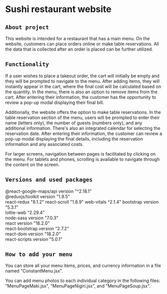 # Sushi restaurant website

## `About project`

This website is intended for a restaurant that has a main menu. On the website, customers can place orders online or make table reservations. All the data that is collected after an order is placed can be further utilized.

## `Functionality`

If a user wishes to place a takeout order, the cart will initially be empty and they will be prompted to navigate to the menu. After adding items, they will instantly appear in the cart, where the final cost will be calculated based on the quantity. In the menu, there is also an option to remove items from the cart. After entering their information, the customer has the opportunity to review a pop-up modal displaying their final bill.

Additionally, the website offers the option to make table reservations. In the table reservation section of the menu, users will be prompted to enter their name (letters only), the number of guests (numbers only), and any additional information. There's also an integrated calendar for selecting the reservation date. After entering their information, the customer can review a pop-up modal displaying the final details, including the reservation information and any associated costs.

For larger screens, navigation between pages is facilitated by clicking on the menu. For tablets and phones, scrolling is available to navigate through the content on the screen.

## `Versions and used packages`

@react-google-maps/api version "^2.18.1"\
@reduxjs/toolkit version "1.9.5"\
react-redux "8.1.2"
react-scroll "1.8.9"
web-vitals ^2.1.4"
bootstrap version "5.3.1"\
lottie-web "2.29.4"\
node-sass version "7.0.3"\
react version "18.2.0"\
react-bootstrap version "2.7.2"\
react-dom version "18.2.0"\
react-scripts version "5.0.1"

## `How to add your menu`

You can store all your menu items, prices, and currency information in a file named "ConstantMenu.jsx".

You can add menu photos to each individual category in the following files: "MenuPageMaki.jsx", "MenuPageNigiri.jsx", and "MenuPageSoup.jsx".
